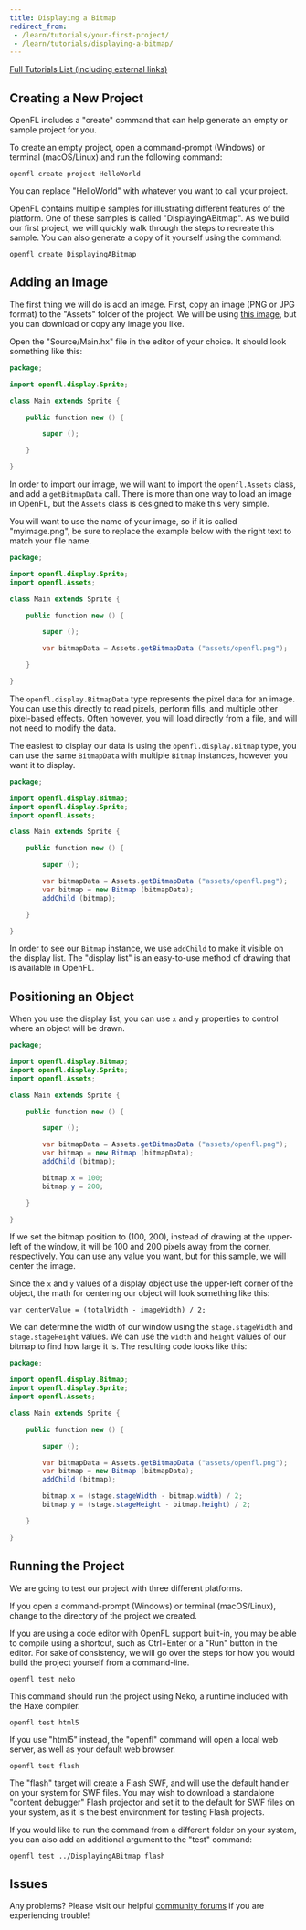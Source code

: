 ```yaml
---
title: Displaying a Bitmap
redirect_from:
 - /learn/tutorials/your-first-project/
 - /learn/tutorials/displaying-a-bitmap/
---
```

[Full Tutorials List (including external links)](../)
## Creating a New Project

OpenFL includes a "create" command that can help generate an empty or sample project for you.

To create an empty project, open a command-prompt (Windows) or terminal (macOS/Linux) and run the following command:

    openfl create project HelloWorld

You can replace "HelloWorld" with whatever you want to call your project.

OpenFL contains multiple samples for illustrating different features of the platform. One of these samples is called "DisplayingABitmap". As we build our first project, we will quickly walk through the steps to recreate this sample. You can also generate a copy of it yourself using the command:

    openfl create DisplayingABitmap

## Adding an Image

The first thing we will do is add an image. First, copy an image (PNG or JPG format) to the "Assets" folder of the project. We will be using [this image](https://raw.githubusercontent.com/openfl/openfl-samples/master/features/display/DisplayingABitmap/Assets/openfl.png), but you can download or copy any image you like.

Open the "Source/Main.hx" file in the editor of your choice. It should look something like this:

```java
package;

import openfl.display.Sprite;

class Main extends Sprite {

    public function new () {

        super ();

    }

}
```

In order to import our image, we will want to import the `openfl.Assets` class, and add a `getBitmapData` call. There is more than one way to load an image in OpenFL, but the `Assets` class is designed to make this very simple.

You will want to use the name of your image, so if it is called "myimage.png", be sure to replace the example below with the right text to match your file name.

```java
package;

import openfl.display.Sprite;
import openfl.Assets;

class Main extends Sprite {

    public function new () {

        super ();

        var bitmapData = Assets.getBitmapData ("assets/openfl.png");

    }

}
```

The `openfl.display.BitmapData` type represents the pixel data for an image. You can use this directly to read pixels, perform fills, and multiple other pixel-based effects. Often however, you will load directly from a file, and will not need to modify the data.

The easiest to display our data is using the `openfl.display.Bitmap` type, you can use the same `BitmapData` with multiple `Bitmap` instances, however you want it to display.

```java
package;

import openfl.display.Bitmap;
import openfl.display.Sprite;
import openfl.Assets;

class Main extends Sprite {

    public function new () {

        super ();

        var bitmapData = Assets.getBitmapData ("assets/openfl.png");
        var bitmap = new Bitmap (bitmapData);
        addChild (bitmap);

    }

}
```

In order to see our `Bitmap` instance, we use `addChild` to make it visible on the display list. The "display list" is an easy-to-use method of drawing that is available in OpenFL.

## Positioning an Object

When you use the display list, you can use `x` and `y` properties to control where an object will be drawn.

```java
package;

import openfl.display.Bitmap;
import openfl.display.Sprite;
import openfl.Assets;

class Main extends Sprite {

    public function new () {

        super ();

        var bitmapData = Assets.getBitmapData ("assets/openfl.png");
        var bitmap = new Bitmap (bitmapData);
        addChild (bitmap);

        bitmap.x = 100;
        bitmap.y = 200;

    }

}
```

If we set the bitmap position to (100, 200), instead of drawing at the upper-left of the window, it will be 100 and 200 pixels away from the corner, respectively. You can use any value you want, but for this sample, we will center the image.

Since the `x` and `y` values of a display object use the upper-left corner of the object, the math for centering our object will look something like this:

    var centerValue = (totalWidth - imageWidth) / 2;

We can determine the width of our window using the `stage.stageWidth` and `stage.stageHeight` values. We can use the `width` and `height` values of our bitmap to find how large it is. The resulting code looks like this:

```java
package;

import openfl.display.Bitmap;
import openfl.display.Sprite;
import openfl.Assets;

class Main extends Sprite {

    public function new () {

        super ();

        var bitmapData = Assets.getBitmapData ("assets/openfl.png");
        var bitmap = new Bitmap (bitmapData);
        addChild (bitmap);

        bitmap.x = (stage.stageWidth - bitmap.width) / 2;
        bitmap.y = (stage.stageHeight - bitmap.height) / 2;

    }

}
```

## Running the Project

We are going to test our project with three different platforms.

If you open a command-prompt (Windows) or terminal (macOS/Linux), change to the directory of the project we created.

If you are using a code editor with OpenFL support built-in, you may be able to compile using a shortcut, such as Ctrl+Enter or a "Run" button in the editor. For sake of consistency, we will go over the steps for how you would build the project yourself from a command-line.

    openfl test neko

This command should run the project using Neko, a runtime included with the Haxe compiler.

    openfl test html5

If you use "html5" instead, the "openfl" command will open a local web server, as well as your default web browser.

    openfl test flash

The "flash" target will create a Flash SWF, and will use the default handler on your system for SWF files. You may wish to download a standalone "content debugger" Flash projector and set it to the default for SWF files on your system, as it is the best environment for testing Flash projects.

If you would like to run the command from a different folder on your system, you can also add an additional argument to the "test" command:

    openfl test ../DisplayingABitmap flash

## Issues

Any problems? Please visit our helpful [community forums](http://community.openfl.org) if you are experiencing trouble!
